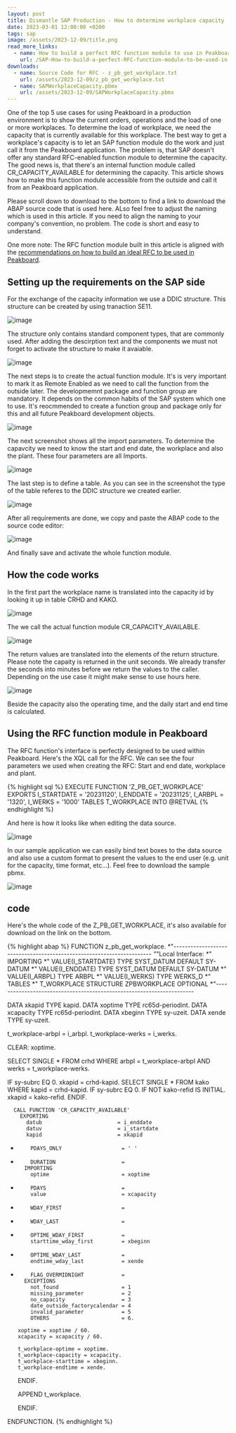 ```yaml
---
layout: post
title: Dismantle SAP Production - How to determine workplace capacity
date: 2023-03-01 12:00:00 +0200
tags: sap
image: /assets/2023-12-09/title.png
read_more_links:
  - name: How to build a perfect RFC function module to use in Peakboard
    url: /SAP-How-to-build-a-perfect-RFC-function-module-to-be-used-in-Peakboard.html
downloads:
  - name: Source Code for RFC - z_pb_get_workplace.txt
    url: /assets/2023-12-09/z_pb_get_workplace.txt
  - name: SAPWorkplaceCapacity.pbmx
    url: /assets/2023-12-09/SAPWorkplaceCapacity.pbmx
---
```


One of the top 5 use cases for using Peakboard in a production environment is to show the current orders, operations and the load of one or more workplaces. To determine the load of workplace, we need the capacity that is currently available for this workplace. The best way to get a workplace's capacity is to let an SAP function module do the work and just call it from the Peakboard application. The problem is, that SAP doesn't offer any standard RFC-enabled function module to determine the capacity. The good news is, that there's an internal function module called CR_CAPACITY_AVAILABLE for determining the capacity. This article shows how to make this function module accessible from the outside and call it from an Peakboard application.

Please scroll down to download to the bottom to find a link to download the ABAP source code that is used here.
ALso feel free to adjust the naming which is used in this article. If you need to align the naming to your company's convention, no problem. The code is short and easy to understand.

One more note: The RFC function module built in this article is aligned with the [recommendations on how to build an ideal RFC to be used in Peakboard](/SAP-How-to-build-a-perfect-RFC-function-module-to-be-used-in-Peakboard.html).


## Setting up the requirements on the SAP side

For the exchange of the capacity information we use a DDIC structure. This structure can be created by using tranaction SE11.

![image](/assets/2023-12-09/010.png)

The structure only contains standard component types, that are commonly used. After adding the descirption text and the components we must not forget to activate the structure to make it avaiable.

![image](/assets/2023-12-09/020.png)

The next steps is to create the actual function module. It's is very important to mark it as Remote Enabled as we need to call the function from the outside later. The developmemnt package  and function group are mandatory. It depends on the common habits of the SAP system which one to use. It's reocmmended to create a function group and package only for this and all future Peakboard development objects.

![image](/assets/2023-12-09/030.png)

The next screenshot shows all the import parameters. To determine the capavcity we need to know the start and end date, the workplace and also the plant. These four parameters are all Imports.

![image](/assets/2023-12-09/040.png)

The last step is to define a table. As you can see in the screenshot the type of the table referes to the DDIC structure we created earlier.

![image](/assets/2023-12-09/050.png)

After all requirements are done, we copy and paste the ABAP code to the source code editor:

![image](/assets/2023-12-09/060.png)

And finally save and activate the whole function module.

## How the code works

In the first part the workplace name is translated into the capacity id by looking it up in table CRHD and KAKO.

![image](/assets/2023-12-09/070.png)

The we call the actual function module CR_CAPACITY_AVAILABLE.

![image](/assets/2023-12-09/080.png)

The return values are translated into the elements of the return structure. Please note the capaity is returned in the unit seconds. We already transfer the seconds into minutes before we return the values to the caller. Depending on the use case it might make sense to use hours here.

![image](/assets/2023-12-09/090.png)

Beside the capacity also the operating time, and the daily start and end time is calculated.

## Using the RFC function module in Peakboard

The RFC function's interface is perfectly designed to be used within Peakboard. Here's the XQL call for the RFC. We can see the four parameters we used when creating the RFC: Start and end date, workplace and plant.

{% highlight sql %}
EXECUTE FUNCTION 'Z_PB_GET_WORKPLACE'
   EXPORTS
      I_STARTDATE = '20231120',
      I_ENDDATE   = '20231125',
      I_ARBPL     = '1320',
      I_WERKS     = '1000'
   TABLES
      T_WORKPLACE INTO @RETVAL
{% endhighlight %}

And here is how it looks like when editing the data source.

![image](/assets/2023-12-09/100.png)

In our sample application we can easily bind text boxes to the data source and also use a custom format to present the values to the end user (e.g. unit for the capacity, time format, etc...). Feel free to download the sample pbmx.

![image](/assets/2023-12-09/110.png)

## code

Here's the whole code of the Z_PB_GET_WORKPLACE, it's also available for download on the link on the bottom.

{% highlight abap %}
FUNCTION z_pb_get_workplace.
*"----------------------------------------------------------------------
*"*"Local Interface:
*"  IMPORTING
*"     VALUE(I_STARTDATE) TYPE  SYST_DATUM DEFAULT SY-DATUM
*"     VALUE(I_ENDDATE) TYPE  SYST_DATUM DEFAULT SY-DATUM
*"     VALUE(I_ARBPL) TYPE  ARBPL
*"     VALUE(I_WERKS) TYPE  WERKS_D
*"  TABLES
*"      T_WORKPLACE STRUCTURE  ZPBWORKPLACE OPTIONAL
*"----------------------------------------------------------------------

  DATA xkapid TYPE kapid.
  DATA xoptime TYPE rc65d-periodint.
  DATA xcapacity TYPE rc65d-periodint.
  DATA xbeginn TYPE sy-uzeit.
  DATA xende TYPE sy-uzeit.

  t_workplace-arbpl = i_arbpl.
  t_workplace-werks = i_werks.

  CLEAR: xoptime.

  SELECT SINGLE * FROM crhd WHERE arbpl = t_workplace-arbpl AND werks = t_workplace-werks.

  IF sy-subrc EQ 0.
    xkapid = crhd-kapid.
    SELECT SINGLE * FROM kako WHERE kapid = crhd-kapid.
    IF sy-subrc EQ 0.
      IF NOT kako-refid IS INITIAL.
        xkapid = kako-refid.
      ENDIF.

      CALL FUNCTION 'CR_CAPACITY_AVAILABLE'
        EXPORTING
          datub                        = i_enddate
          datuv                        = i_startdate
          kapid                        = xkapid
*         PDAYS_ONLY                   = ' '
*         DURATION                     =
        IMPORTING
          optime                       = xoptime
*         PDAYS                        =
          value                        = xcapacity
*         WDAY_FIRST                   =
*         WDAY_LAST                    =
*         OPTIME_WDAY_FIRST            =
          starttime_wday_first         = xbeginn
*         OPTIME_WDAY_LAST             =
          endtime_wday_last            = xende
*         FLAG_OVERMIDNIGHT            =
        EXCEPTIONS
          not_found                    = 1
          missing_parameter            = 2
          no_capacity                  = 3
          date_outside_factorycalendar = 4
          invalid_parameter            = 5
          OTHERS                       = 6.

      xoptime = xoptime / 60.
      xcapacity = xcapacity / 60.

      t_workplace-optime = xoptime.
      t_workplace-capacity = xcapacity.
      t_workplace-starttime = xbeginn.
      t_workplace-endtime = xende.


    ENDIF.

    APPEND t_workplace.

  ENDIF.

ENDFUNCTION.
{% endhighlight %}
